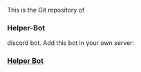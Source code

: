 This is the Git repository of <h3>Helper-Bot</h3> discord bot.
Add this bot in your own server: <a href="https://discord.com/oauth2/authorize?client_id=812537560030117928&permissions=8&scope=bot"><h3>Helper Bot</h3></a>
